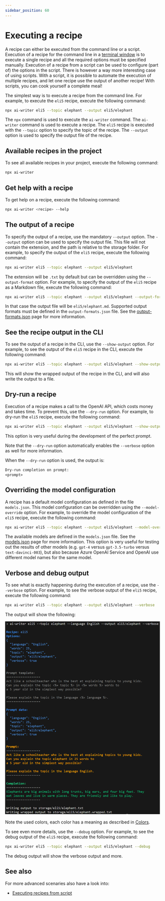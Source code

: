 ```yaml
---
sidebar_position: 60
---
```


# Executing a recipe

A recipe can either be executed from the command line or a script. Execution of a recipe for the command line in a [terminal window](../advanced/terminal-window) is to execute a single recipe and all the required options must be specified manually. Execution of a recipe from a script can be used to configure (part of) the options in the script. There is however a way more interesting case of using scripts. With a script, it is possible to automate the execution of multiple recipes, and let one recipe use the output of another recipe! With scripts, you can cook yourself a complete meal!

The simplest way is to execute a recipe from the command line. For example, to execute the `eli5` recipe, execute the following command:

```bash
npx ai-writer eli5 --topic elephant --output eli5/elephant
```

The `npx` command is used to execute the `ai-writer` command. The `ai-writer` command is used to execute a recipe. The `eli5` recipe is executed with the `--topic` option to specify the topic of the recipe. The `--output` option is used to specify the output file of the recipe.

## Available recipes in the project

To see all available recipes in your project, execute the following command:

```bash
npx ai-writer
```

## Get help with a recipe

To get help on a recipe, execute the following command:

```bash
npx ai-writer <recipe> --help
```

## The output of a recipe
To specify the output of a recipe, use the mandatory `--output` option. The `--output` option can be used to specify the output file. This file will not contain the extension, and the path is relative to the storage folder. For example, to specify the output of the `eli5` recipe, execute the following command:

```bash
npx ai-writer eli5 --topic elephant --output eli5/elephant
```

The extension will be `.txt` by default but can be overridden using the `--output-format` option. For example, to specify the output of the `eli5` recipe as a Markdown file, execute the following command:

```bash
npx ai-writer eli5 --topic elephant --output eli5/elephant --output-format md
```

In that case the output file will be `eli5/elephant.md`. Supported output formats must be defined in the `output-formats.json` file. See the [output-formats.json](../project/output-formats.json) page for more information.

## See the recipe output in the CLI

To see the output of a recipe in the CLI, use the `--show-output` option. For example, to see the output of the `eli5` recipe in the CLI, execute the following command:

```bash
npx ai-writer eli5 --topic elephant --output eli5/elephant --show-output
```

This will show the wrapped output of the recipe in the CLI, and will also write the output to a file.

## Dry-run a recipe

Execution of a recipe makes a call to the OpenAI API, which costs money and takes time. To prevent this, use the `--dry-run` option. For example, to dry-run the `eli5` recipe, execute the following command:

```bash
npx ai-writer eli5 --topic elephant --output eli5/elephant --show-output --dry-run
```

This option is very useful during the development of the perfect prompt.

Note that the `--dry-run` option automatically enables the `--verbose` option as well for more information.

When the `--dry-run` option is used, the output is:

```text
Dry-run completion on prompt:
<prompt>
```

## Overriding the model configuration

A recipe has a default model configuration as defined in the file `models.json`. This model configuration can be overridden using the `--model-override` option. For example, to override the model configuration of the `eli5` recipe, execute the following command:

```bash
npx ai-writer eli5 --topic elephant --output eli5/elephant --model-override azure-gpt-35
```

The available models are defined in the `models.json` file. See the [models.json](../project/models.json.md) page for more information. This option is very useful for testing out the results of other models (e.g. `gpt-4` versus `gpt-3.5-turbo` versus `text-davinci-003`), but also because Azure OpenAI Service and OpenAI use different model names for the same model.

## Verbose and debug output

To see what is exactly happening during the execution of a recipe, use the `--verbose` option. For example, to see the verbose output of the `eli5` recipe, execute the following command:

```bash
npx ai-writer eli5 --topic elephant --output eli5/elephant --verbose
```

The output will show the following:

![](./executing-a-recipe/r1o26pmc1261.png)

Note the used colors, each color has a meaning as described in [Colors](../concepts/colors).

To see even more details, use the `--debug` option. For example, to see the debug output of the `eli5` recipe, execute the following command:

```bash
npx ai-writer eli5 --topic elephant --output eli5/elephant --debug
```

The debug output will show the verbose output and more.

## See also

For more advanced scenaries also have a look into:

- [Executing recipes from script](../advanced/executing-a-recipe-from-script)